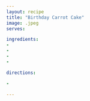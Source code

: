 ```yaml
---
layout: recipe
title: "Birthday Carrot Cake"
image: .jpeg
serves: 

ingredients:
- 
- 
- 
- 

directions:

- 

---
```


